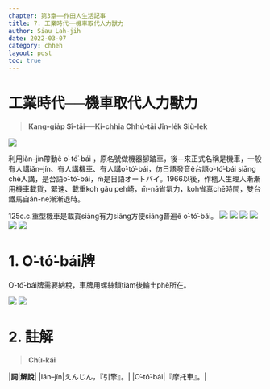 ```yaml
---
chapter: 第3章——作田人生活記事
title: 7. 工業時代──機車取代人力獸力
author: Siau Lah-jih
date: 2022-03-07
category: chheh
layout: post
toc: true
---
```


# 工業時代──機車取代人力獸力
> **Kang-gia̍p Sî-tāi──Ki-chhia Chhú-tāi Jîn-le̍k Siù-le̍k**

![](../too5/07/7-6-3IMG_5589.jpg)

利用iăn–jín帶動ê o͘-tó͘-bái ，原名號做機器腳踏車，後--來正式名稱是機車，一般有人講iăn–jín、有人講機車、有人講o͘-tó͘-bái，仿日語發音ê台語o͘-tó͘-bái siāng chē人講，是台語o͘-tó͘-bái，m̄是日語オートバイ。1966以後，作穡人生理人漸漸用機車載貨，緊速、載重koh gâu peh崎，m̄-nā省氣力，koh省真chē時間，雙台鐵馬自án-ne漸漸退時。

125c.c.重型機車是載貨siāng有力siāng方便siāng普遍ê o͘-tó͘-bái。
![](../too5/07/7-6-1.機車川崎.jpg)
![](../too5/07/7-6-2.機車.jpg)
![](../too5/07/7-6-4機車川崎1252.jpg)
![](../too5/07/7-6-5IMG_5587.jpg)
![](../too5/07/7-6-6機車川崎125.jpg)
![](../too5/07/7-6-7機車川崎.jpg)

# 1. O͘-tó͘-bái牌

O͘-tó͘-bái牌需要納稅，車牌用螺絲鎖tiàm後輪土phè所在。

![](../too5/07/7-7-10機車牌.jpg)
![](../too5/07/7-7-11機車牌2.jpg)

# 2. 註解
> **Chù-kái**

|**詞**|**解說**|
|Iăn–jín|えんじん，『引擎』。|
|O͘-tó͘-bái|『摩托車』。|
